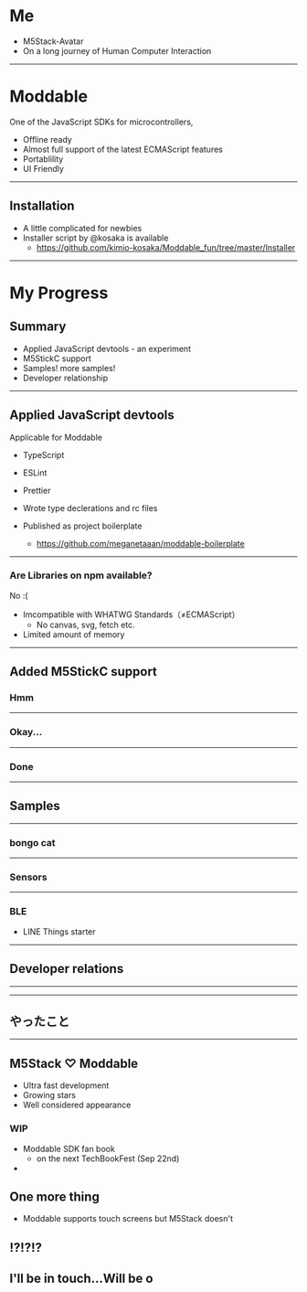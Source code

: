 # Me
  * M5Stack-Avatar
  * On a long journey of Human Computer Interaction
  
---

# Moddable

One of the JavaScript SDKs for microcontrollers,

* Offline ready
* Almost full support of the latest ECMAScript features
* Portablility
* UI Friendly

---

## Installation

* A little complicated for newbies
* Installer script by @kosaka is available
  * https://github.com/kimio-kosaka/Moddable_fun/tree/master/Installer

---

# My Progress

## Summary

* Applied JavaScript devtools - an experiment
* M5StickC support
* Samples! more samples!
* Developer relationship

---

## Applied JavaScript devtools

Applicable for Moddable

* TypeScript
* ESLint
* Prettier

* Wrote type declerations and rc files
* Published as project boilerplate
  * https://github.com/meganetaaan/moddable-boilerplate

---

### Are Libraries on npm available?

No :(

* Imcompatible with WHATWG Standards（≠ECMAScript）
  * No canvas, svg, fetch etc.
* Limited amount of memory

---

## Added M5StickC support

### Hmm

---

### Okay...

---

### Done

---

## Samples

---

### bongo cat

---

### Sensors

---

### BLE

* LINE Things starter

---

## Developer relations

---

---

## やったこと

---

## M5Stack ♡ Moddable

* Ultra fast development
* Growing stars
* Well considered appearance

### WIP

* Moddable SDK fan book
  * on the next TechBookFest (Sep 22nd)
* 

## One more thing

* Moddable supports touch screens but M5Stack doesn't

## !?!?!?

## I'll be in touch...Will be o